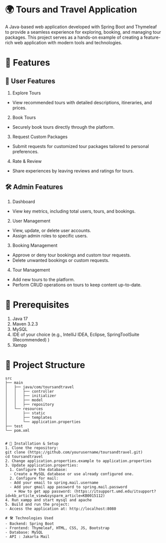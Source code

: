 # 🌍 Tours and Travel Application
A Java-based web application developed with Spring Boot and Thymeleaf to provide a seamless experience for exploring, booking, and managing tour packages. This project serves as a hands-on example of creating a feature-rich web application with modern tools and technologies.

# 🚀 Features
## 🧳 User Features
1. Explore Tours
- View recommended tours with detailed descriptions, itineraries, and prices.
2. Book Tours
- Securely book tours directly through the platform.
3. Request Custom Packages
- Submit requests for customized tour packages tailored to personal preferences.
4. Rate & Review
- Share experiences by leaving reviews and ratings for tours.
## 🛠️ Admin Features
1. Dashboard
- View key metrics, including total users, tours, and bookings.
2. User Management
- View, update, or delete user accounts.
- Assign admin roles to specific users.
3. Booking Management
- Approve or deny tour bookings and custom tour requests.
- Delete unwanted bookings or custom requests.
4. Tour Management
- Add new tours to the platform.
- Perform CRUD operations on tours to keep content up-to-date.

# 🛑 Prerequisites
1. Java 17
2. Maven 3.2.3
3. MySQL
4. IDE of your choice (e.g., IntelliJ IDEA, Eclipse, SpringToolSuite (Recommended) )
5. Xampp

# 📂 Project Structure
```plaintext
src  
├── main  
│   ├── java/com/toursandtravel  
│   │   ├── controller  
│   │   ├── initializer  
│   │   ├── model  
│   │   ├── repository  
│   └── resources  
│       ├── static  
│       ├── templates  
│       └── application.properties  
├── test  
└── pom.xml


# 💾 Installation & Setup
1. Clone the repository:
git clone (https://github.com/yourusername/toursandtravel.git)  
cd toursandtravel  
2. Change application.properties.example to application.properties
3. Update application.properties:
  1. Configure the database:
  - Create a MySQL database or use already configured one.
  2. Configure for mail:
  - Add your email to spring.mail.username
  - Add your gmail app password to spring.mail.password
    + How to get app password: (https://itsupport.umd.edu/itsupport?id=kb_article_view&sysparm_article=KB0015112)
4. Run xampp and start mysql and apache
5. Build and run the project:
- Access the application at: http://localhost:8080

# 🛠️ Technologies Used
- Backend: Spring Boot
- Frontend: Thymeleaf, HTML, CSS, JS, Bootstrap
- Database: MySQL
- API : Jakarta Mail
